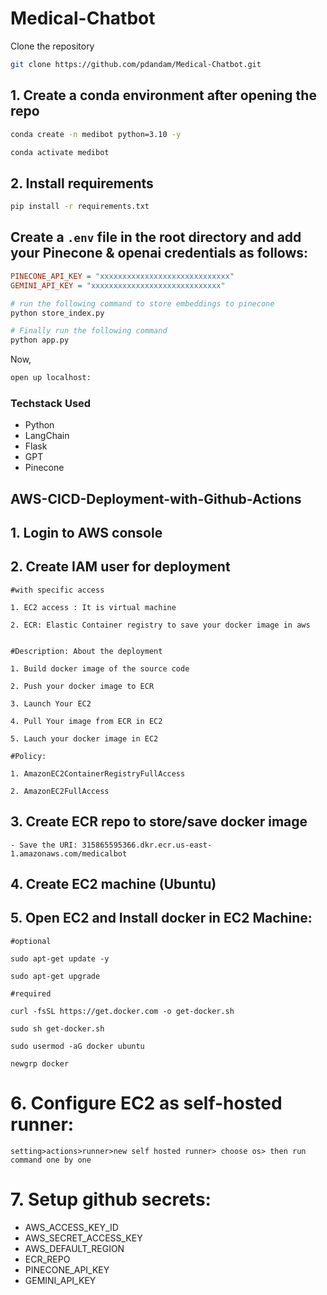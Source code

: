 # Medical-Chatbot

Clone the repository

```bash
git clone https://github.com/pdandam/Medical-Chatbot.git
```

## 1. Create a conda environment after opening the repo

```bash
conda create -n medibot python=3.10 -y
```

```bash
conda activate medibot
```

## 2. Install requirements

```bash
pip install -r requirements.txt
```

## Create a `.env` file in the root directory and add your Pinecone & openai credentials as follows:

```ini
PINECONE_API_KEY = "xxxxxxxxxxxxxxxxxxxxxxxxxxxxx"
GEMINI_API_KEY = "xxxxxxxxxxxxxxxxxxxxxxxxxxxxx"
```

```bash
# run the following command to store embeddings to pinecone
python store_index.py
```

```bash
# Finally run the following command
python app.py
```

Now,

```bash
open up localhost:
```

### Techstack Used

- Python
- LangChain
- Flask
- GPT
- Pinecone

## AWS-CICD-Deployment-with-Github-Actions

## 1. Login to AWS console

## 2. Create IAM user for deployment

	#with specific access
    
	1. EC2 access : It is virtual machine

	2. ECR: Elastic Container registry to save your docker image in aws


	#Description: About the deployment

	1. Build docker image of the source code

	2. Push your docker image to ECR

	3. Launch Your EC2 

	4. Pull Your image from ECR in EC2

	5. Lauch your docker image in EC2

	#Policy:

	1. AmazonEC2ContainerRegistryFullAccess

	2. AmazonEC2FullAccess

	
## 3. Create ECR repo to store/save docker image
    - Save the URI: 315865595366.dkr.ecr.us-east-1.amazonaws.com/medicalbot

	
## 4. Create EC2 machine (Ubuntu) 

## 5. Open EC2 and Install docker in EC2 Machine:
	
	
	#optional

	sudo apt-get update -y

	sudo apt-get upgrade
	
	#required

	curl -fsSL https://get.docker.com -o get-docker.sh

	sudo sh get-docker.sh

	sudo usermod -aG docker ubuntu

	newgrp docker
	
# 6. Configure EC2 as self-hosted runner:
    setting>actions>runner>new self hosted runner> choose os> then run command one by one


# 7. Setup github secrets:

   - AWS_ACCESS_KEY_ID
   - AWS_SECRET_ACCESS_KEY
   - AWS_DEFAULT_REGION
   - ECR_REPO
   - PINECONE_API_KEY
   - GEMINI_API_KEY